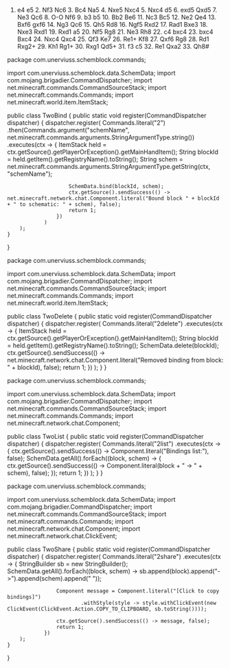 1. e4 e5 2. Nf3 Nc6 3. Bc4 Na5 4. Nxe5 Nxc4 5. Nxc4 d5 6. exd5 Qxd5 7. Ne3 Qc6 8. O-O Nf6 9. b3 b5 10. Bb2 Be6 11. Nc3 Bc5 12. Ne2 Qe4 13. Bxf6 gxf6 14. Ng3 Qc6 15. Qh5 Rd8 16. Ngf5 Rxd2 17. Rad1 Bxe3 18. Nxe3 Rxd1 19. Rxd1 a5 20. Nf5 Rg8 21. Ne3 Rh8 22. c4 bxc4 23. bxc4 Bxc4 24. Nxc4 Qxc4 25. Qf3 Ke7 26. Re1+ Kf8 27. Qxf6 Rg8 28. Rd1 Rxg2+ 29. Kh1 Rg1+ 30. Rxg1 Qd5+ 31. f3 c5 32. Re1 Qxa2 33. Qh8#



package com.unerviuss.schemblock.commands;

import com.unerviuss.schemblock.data.SchemData;
import com.mojang.brigadier.CommandDispatcher;
import net.minecraft.commands.CommandSourceStack;
import net.minecraft.commands.Commands;
import net.minecraft.world.item.ItemStack;

public class TwoBind {
    public static void register(CommandDispatcher<CommandSourceStack> dispatcher) {
        dispatcher.register(
            Commands.literal("2")
                .then(Commands.argument("schemName", net.minecraft.commands.arguments.StringArgumentType.string())
                    .executes(ctx -> {
                        ItemStack held = ctx.getSource().getPlayerOrException().getMainHandItem();
                        String blockId = held.getItem().getRegistryName().toString();
                        String schem = net.minecraft.commands.arguments.StringArgumentType.getString(ctx, "schemName");

                        SchemData.bind(blockId, schem);
                        ctx.getSource().sendSuccess(() -> net.minecraft.network.chat.Component.literal("Bound block " + blockId + " to schematic: " + schem), false);
                        return 1;
                    })
                )
        );
    }
}

package com.unerviuss.schemblock.commands;

import com.unerviuss.schemblock.data.SchemData;
import com.mojang.brigadier.CommandDispatcher;
import net.minecraft.commands.CommandSourceStack;
import net.minecraft.commands.Commands;
import net.minecraft.world.item.ItemStack;

public class TwoDelete {
    public static void register(CommandDispatcher<CommandSourceStack> dispatcher) {
        dispatcher.register(
            Commands.literal("2delete")
                .executes(ctx -> {
                    ItemStack held = ctx.getSource().getPlayerOrException().getMainHandItem();
                    String blockId = held.getItem().getRegistryName().toString();
                    SchemData.delete(blockId);
                    ctx.getSource().sendSuccess(() -> net.minecraft.network.chat.Component.literal("Removed binding from block: " + blockId), false);
                    return 1;
                })
        );
    }
}

package com.unerviuss.schemblock.commands;

import com.unerviuss.schemblock.data.SchemData;
import com.mojang.brigadier.CommandDispatcher;
import net.minecraft.commands.CommandSourceStack;
import net.minecraft.commands.Commands;
import net.minecraft.network.chat.Component;

public class TwoList {
    public static void register(CommandDispatcher<CommandSourceStack> dispatcher) {
        dispatcher.register(
            Commands.literal("2list")
                .executes(ctx -> {
                    ctx.getSource().sendSuccess(() -> Component.literal("Bindings list:"), false);
                    SchemData.getAll().forEach((block, schem) -> {
                        ctx.getSource().sendSuccess(() -> Component.literal(block + " -> " + schem), false);
                    });
                    return 1;
                })
        );
    }
}

package com.unerviuss.schemblock.commands;

import com.unerviuss.schemblock.data.SchemData;
import com.mojang.brigadier.CommandDispatcher;
import net.minecraft.commands.CommandSourceStack;
import net.minecraft.commands.Commands;
import net.minecraft.network.chat.Component;
import net.minecraft.network.chat.ClickEvent;

public class TwoShare {
    public static void register(CommandDispatcher<CommandSourceStack> dispatcher) {
        dispatcher.register(
            Commands.literal("2share")
                .executes(ctx -> {
                    StringBuilder sb = new StringBuilder();
                    SchemData.getAll().forEach((block, schem) -> sb.append(block).append("->").append(schem).append(" "));

                    Component message = Component.literal("[Click to copy bindings]")
                            .withStyle(style -> style.withClickEvent(new ClickEvent(ClickEvent.Action.COPY_TO_CLIPBOARD, sb.toString())));

                    ctx.getSource().sendSuccess(() -> message, false);
                    return 1;
                })
        );
    }
}
